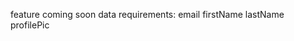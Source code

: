 feature coming soon
d a t a  
 r e q u i r e m e n t s :  
 e m a i l  
 f i r s t N a m e  
 l a s t N a m e  
 p r o f i l e P i c  
 